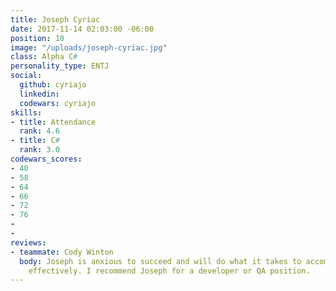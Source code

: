 ```yaml
---
title: Joseph Cyriac
date: 2017-11-14 02:03:00 -06:00
position: 10
image: "/uploads/joseph-cyriac.jpg"
class: Alpha C#
personality_type: ENTJ
social:
  github: cyriajo
  linkedin: 
  codewars: cyriajo
skills:
- title: Attendance
  rank: 4.6
- title: C#
  rank: 3.0
codewars_scores:
- 40
- 58
- 64
- 66
- 72
- 76
- 
- 
reviews:
- teammate: Cody Winton
  body: Joseph is anxious to succeed and will do what it takes to accomplish his tasks
    effectively. I recommend Joseph for a developer or QA position.
---
```


